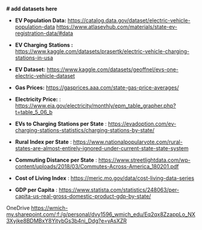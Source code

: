 
**# add datasets here**

 - **EV Population Data:** https://catalog.data.gov/dataset/electric-vehicle-population-data
 https://www.atlasevhub.com/materials/state-ev-registration-data/#data
   
-  **EV Charging Stations :** https://www.kaggle.com/datasets/prasertk/electric-vehicle-charging-stations-in-usa
   
 - **EV Dataset:** https://www.kaggle.com/datasets/geoffnel/evs-one-electric-vehicle-dataset
   
 - **Gas Prices:** https://gasprices.aaa.com/state-gas-price-averages/
 
- **Electricity Price:** : https://www.eia.gov/electricity/monthly/epm_table_grapher.php?t=table_5_06_b

- **EVs to Charging Stations per State** : https://evadoption.com/ev-charging-stations-statistics/charging-stations-by-state/

- **Rural Index per State** : https://www.nationalpopularvote.com/rural-states-are-almost-entirely-ignored-under-current-state-state-system

- **Commuting Distance per State** : https://www.streetlightdata.com/wp-content/uploads/2018/03/Commutes-Across-America_180201.pdf

- **Cost of Living Index** : https://meric.mo.gov/data/cost-living-data-series

- **GDP per Capita** : https://www.statista.com/statistics/248063/per-capita-us-real-gross-domestic-product-gdp-by-state/

OneDrive https://wmich-my.sharepoint.com/:f:/g/personal/dvy1596_wmich_edu/Eq2qx8ZzappLo_NX3Xyjke8BDMBxY8YitybGs3b4ni_Ddg?e=yAsXZR
